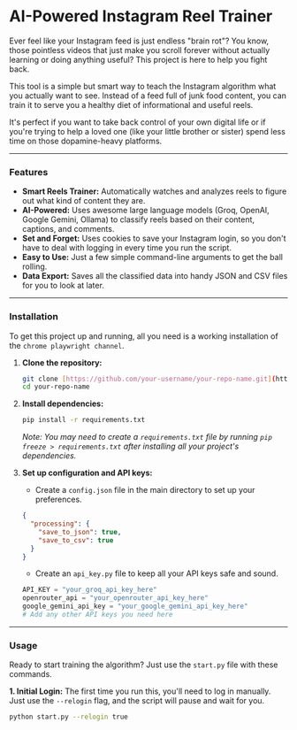 # AI-Powered Instagram Reel Trainer

Ever feel like your Instagram feed is just endless "brain rot"? You know, those pointless videos that just make you scroll forever without actually learning or doing anything useful? This project is here to help you fight back.

This tool is a simple but smart way to teach the Instagram algorithm what you actually want to see. Instead of a feed full of junk food content, you can train it to serve you a healthy diet of informational and useful reels.

It's perfect if you want to take back control of your own digital life or if you're trying to help a loved one (like your little brother or sister) spend less time on those dopamine-heavy platforms.

---

### Features

* **Smart Reels Trainer:** Automatically watches and analyzes reels to figure out what kind of content they are.
* **AI-Powered:** Uses awesome large language models (Groq, OpenAI, Google Gemini, Ollama) to classify reels based on their content, captions, and comments.
* **Set and Forget:** Uses cookies to save your Instagram login, so you don't have to deal with logging in every time you run the script.
* **Easy to Use:** Just a few simple command-line arguments to get the ball rolling.
* **Data Export:** Saves all the classified data into handy JSON and CSV files for you to look at later.

---

### Installation

To get this project up and running, all you need is a working installation of the `chrome playwright channel`.

1.  **Clone the repository:**

    ```sh
    git clone [https://github.com/your-username/your-repo-name.git](https://github.com/your-username/your-repo-name.git)
    cd your-repo-name
    ```

2.  **Install dependencies:**

    ```sh
    pip install -r requirements.txt
    ```
    *Note: You may need to create a `requirements.txt` file by running `pip freeze > requirements.txt` after installing all your project's dependencies.*

3.  **Set up configuration and API keys:**

    * Create a `config.json` file in the main directory to set up your preferences.

    ```json
    {
      "processing": {
        "save_to_json": true,
        "save_to_csv": true
      }
    }
    ```

    * Create an `api_key.py` file to keep all your API keys safe and sound.

    ```python
    API_KEY = "your_groq_api_key_here"
    openrouter_api = "your_openrouter_api_key_here"
    google_gemini_api_key = "your_google_gemini_api_key_here"
    # Add any other API keys you need here
    ```

---

### Usage

Ready to start training the algorithm? Just use the `start.py` file with these commands.

**1. Initial Login:**
The first time you run this, you'll need to log in manually. Just use the `--relogin` flag, and the script will pause and wait for you.

```sh
python start.py --relogin true
